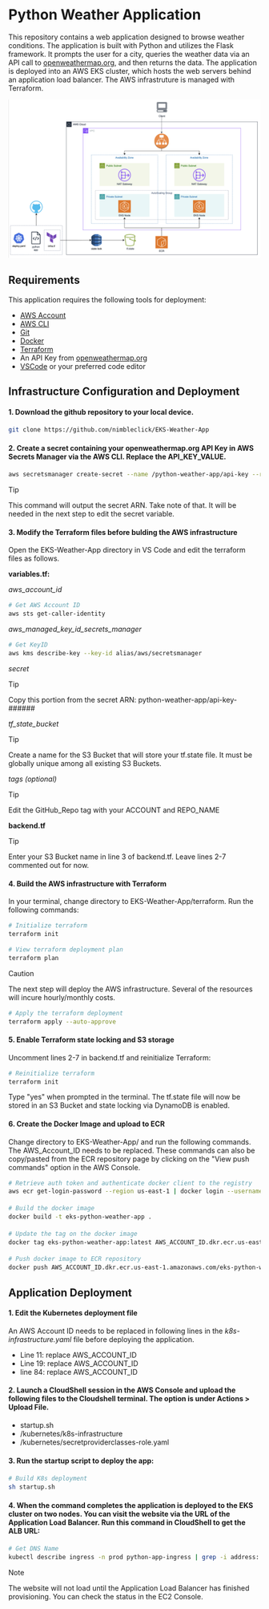 # Python Weather Application

This repository contains a web application designed to browse weather conditions. The application is built with Python and utilizes the Flask framework. It prompts the user for a city, queries the weather data via an API call to [openweathermap.org](https://openweathermap.org), and then returns the data. The application is deployed into an AWS EKS cluster, which hosts the web servers behind an application load balancer. The AWS infrastruture is managed with Terraform.


![alt text](python-weather-app.png)

## Requirements

This application requires the following tools for deployment:
- [AWS Account](https://aws.amazon.com/)
- [AWS CLI](https://aws.amazon.com/cli/)
- [Git](https://git-scm.com/)
- [Docker](https://www.docker.com/products/docker-desktop/)
- [Terraform](https://developer.hashicorp.com/terraform/install?ajs_aid=2b4ed9da-8a40-472d-891c-a45f64581f86&product_intent=terraform)
- An API Key from [openweathermap.org](https://openweathermap.org)
- [VSCode](https://code.visualstudio.com/) or your preferred code editor


## Infrastructure Configuration and Deployment

#### 1. Download the github repository to your local device. 
```bash
git clone https://github.com/nimbleclick/EKS-Weather-App
```  

#### 2.  Create a secret containing your openweathermap.org API Key in AWS Secrets Manager via the AWS CLI. Replace the API_KEY_VALUE.
```bash
aws secretsmanager create-secret --name /python-weather-app/api-key --region us-east-1 --secret-string "{\"API_KEY\":\"API_KEY_VALUE\"}"
```

> [!TIP]
> This command will output the secret ARN. Take note of that. It will be needed in the next step to edit the secret variable.

#### 3. Modify the Terraform files before bulding the AWS infrastructure
  Open the EKS-Weather-App directory in VS Code and edit the terraform files as follows.
  
  **variables.tf:**

  *aws_account_id*
  
  ```bash
  # Get AWS Account ID
  aws sts get-caller-identity
  ```

  *aws_managed_key_id_secrets_manager*
  ```bash
  # Get KeyID
  aws kms describe-key --key-id alias/aws/secretsmanager
  ```

  *secret*
  > [!TIP]
  > Copy this portion from the secret ARN: python-weather-app/api-key-######

  *tf_state_bucket*
  > [!TIP]
  > Create a name for the S3 Bucket that will store your tf.state file. It must be globally unique among all existing S3 Buckets.

  *tags (optional)*
  > [!TIP]
  > Edit the GitHub_Repo tag with your ACCOUNT and REPO_NAME

  **backend.tf**
  > [!TIP]
  > Enter your S3 Bucket name in line 3 of backend.tf. Leave lines 2-7 commented out for now.

#### 4. Build the AWS infrastructure with Terraform

  In your terminal, change directory to EKS-Weather-App/terraform. Run the following commands:
  ```bash
  # Initialize terraform
  terraform init
  ```

  ```bash
  # View terraform deployment plan
  terraform plan
  ```

  > [!CAUTION] 
  > The next step will deploy the AWS infrastructure. Several of the resources will incure hourly/monthly costs.

  ```bash
  # Apply the terraform deployment
  terraform apply --auto-approve
  ```

#### 5. Enable Terraform state locking and S3 storage
  Uncomment lines 2-7 in backend.tf and reinitialize Terraform:
  ```bash
  # Reinitialize terraform
  terraform init
  ```

 Type "yes" when prompted in the terminal. The tf.state file will now be stored in an S3 Bucket and state locking via DynamoDB is enabled.

#### 6. Create the Docker Image and upload to ECR
Change directory to EKS-Weather-App/ and run the following commands. The AWS_Account_ID needs to be replaced. These commands can also be copy/pasted from the ECR repository page by clicking on the "View push commands" option in the AWS Console.

```bash
# Retrieve auth token and authenticate docker client to the registry
aws ecr get-login-password --region us-east-1 | docker login --username AWS --password-stdin AWS_ACCOUNT_ID.dkr.ecr.us-east-1.amazonaws.com

# Build the docker image
docker build -t eks-python-weather-app .

# Update the tag on the docker image
docker tag eks-python-weather-app:latest AWS_ACCOUNT_ID.dkr.ecr.us-east-1.amazonaws.com/eks-python-weather-app:latest

# Push docker image to ECR repository
docker push AWS_ACCOUNT_ID.dkr.ecr.us-east-1.amazonaws.com/eks-python-weather-app:latest
```

## Application Deployment
#### 1. Edit the Kubernetes deployment file

An AWS Account ID needs to be replaced in following lines in the *k8s-infrastructure.yaml* file before deploying the application.

- Line 11: replace AWS_ACCOUNT_ID
- Line 19: replace AWS_ACCOUNT_ID
- line 84: replace AWS_ACCOUNT_ID


#### 2. Launch a CloudShell session in the AWS Console and upload the following files to the Cloudshell terminal. The option is under Actions > Upload File.
  - startup.sh
  - /kubernetes/k8s-infrastructure
  - /kubernetes/secretproviderclasses-role.yaml

#### 3. Run the startup script to deploy the app:
```bash
# Build K8s deployment
sh startup.sh
```

#### 4. When the command completes the application is deployed to the EKS cluster on two nodes. You can visit the website via the URL of the Application Load Balancer. Run this command in CloudShell to get the ALB URL:
```bash
# Get DNS Name
kubectl describe ingress -n prod python-app-ingress | grep -i address:
```

> [!NOTE]
> The website will not load until the Application Load Balancer has finished provisioning. You can check the status in the EC2 Console.